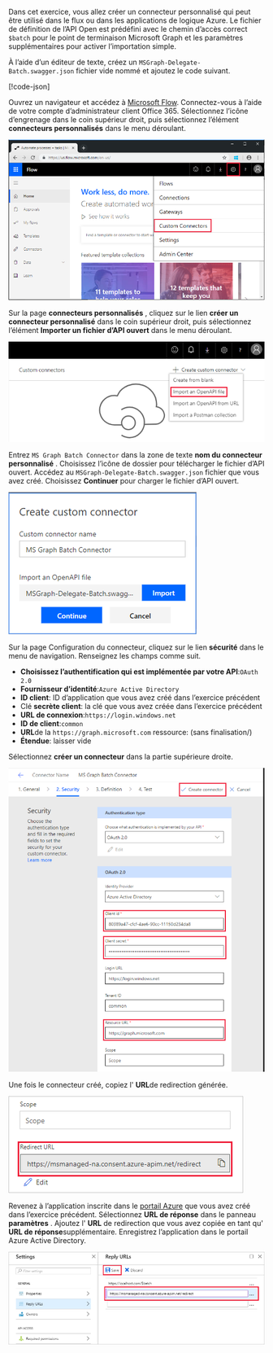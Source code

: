 <!-- markdownlint-disable MD002 MD041 -->

Dans cet exercice, vous allez créer un connecteur personnalisé qui peut être utilisé dans le flux ou dans les applications de logique Azure. Le fichier de définition de l’API Open est prédéfini avec le chemin d’accès correct `$batch` pour le point de terminaison Microsoft Graph et les paramètres supplémentaires pour activer l’importation simple.

À l’aide d’un éditeur de texte, créez un `MSGraph-Delegate-Batch.swagger.json` fichier vide nommé et ajoutez le code suivant.

[!code-json[](../LabFiles/MSGraph-Delegate-Batch.swagger.json)]

Ouvrez un navigateur et accédez à [Microsoft Flow](https://flow.microsoft.com). Connectez-vous à l’aide de votre compte d’administrateur client Office 365. Sélectionnez l’icône d’engrenage dans le coin supérieur droit, puis sélectionnez l’élément **connecteurs personnalisés** dans le menu déroulant.

![Capture d’écran du menu déroulant dans Microsoft Flow](./images/flow-conn1.png)

Sur la page **connecteurs personnalisés** , cliquez sur le lien **créer un connecteur personnalisé** dans le coin supérieur droit, puis sélectionnez l’élément **Importer un fichier d’API ouvert** dans le menu déroulant.

 ![Capture d’écran du menu déroulant créer un connecteur personnalisé dans Microsoft Flow](./images/flow-conn2.png)

Entrez `MS Graph Batch Connector` dans la zone de texte **nom du connecteur personnalisé** . Choisissez l’icône de dossier pour télécharger le fichier d’API ouvert. Accédez au `MSGraph-Delegate-Batch.swagger.json` fichier que vous avez créé. Choisissez **Continuer** pour charger le fichier d’API ouvert.

 ![Capture d’écran de la boîte de dialogue créer un connecteur personnalisé](./images/flow-conn3.png)

Sur la page Configuration du connecteur, cliquez sur le lien **sécurité** dans le menu de navigation. Renseignez les champs comme suit.

- **Choisissez l’authentification qui est implémentée par votre API**:`OAuth 2.0`
- **Fournisseur d’identité**:`Azure Active Directory`
- **ID client**: ID d’application que vous avez créé dans l’exercice précédent
- Clé **secrète client**: la clé que vous avez créée dans l’exercice précédent
- **URL de connexion**:`https://login.windows.net`
- **ID de client**:`common`
- **URL**de la `https://graph.microsoft.com` ressource: (sans finalisation/)
- **Étendue**: laisser vide

Sélectionnez **créer un connecteur** dans la partie supérieure droite.

![Capture d’écran de l’onglet sécurité dans la configuration du connecteur](./images/flow-conn4.png)

Une fois le connecteur créé, copiez l' **URL**de redirection générée.

![Capture d’écran de l’URL de redirection générée](./images/flow-conn5.png)

Revenez à l’application inscrite dans le [portail Azure](https://aad.portal.azure.com) que vous avez créé dans l’exercice précédent. Sélectionnez **URL de réponse** dans le panneau **paramètres** . Ajoutez l' **URL** de redirection que vous avez copiée en tant qu' **URL de réponse**supplémentaire. Enregistrez l’application dans le portail Azure Active Directory.

![Capture d’écran du panneau URL de réponse dans le portail Azure](./images/flow-conn6.png)